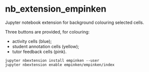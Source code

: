 # nb_extension_empinken
Jupyter notebook extension for background colouring selected cells.

Three buttons are provided, for colouring:

- activity cells (blue);
- student annotation cells (yellow);
- tutor feedback cells (pink).



```
jupyter nbextension install empinken --user
jupyter nbextension enable empinken/empinken/index
```
